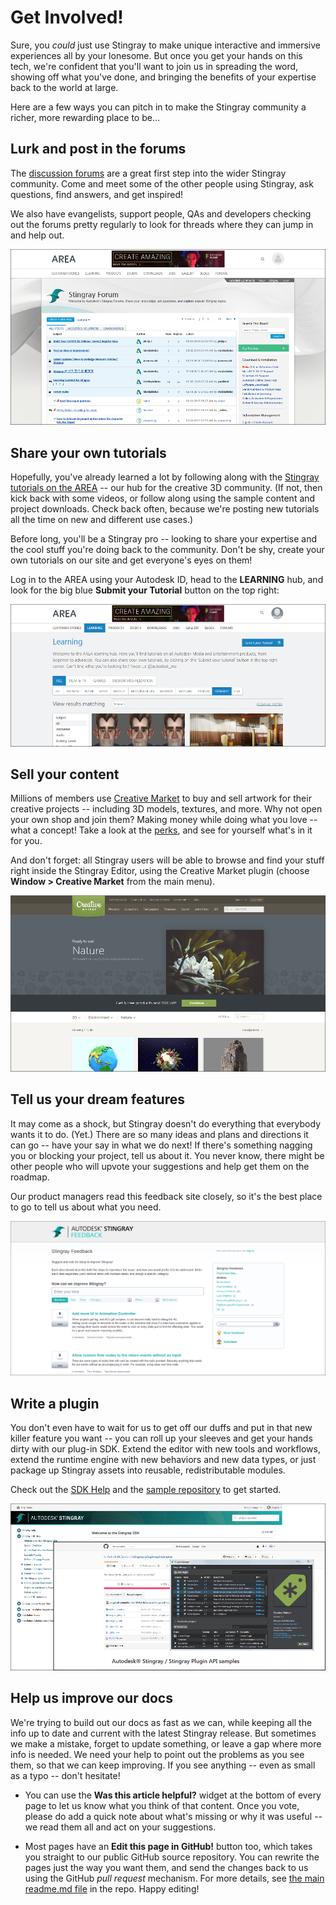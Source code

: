 # Get Involved!

Sure, you *could* just use Stingray to make unique interactive and immersive experiences all by your lonesome. But once you get your hands on this tech, we're confident that you'll want to join us in spreading the word, showing off what you've done, and bringing the benefits of your expertise back to the world at large.

Here are a few ways you can pitch in to make the Stingray community a richer, more rewarding place to be...

## Lurk and post in the forums

The [discussion forums](http://www.autodesk.com/stingray-forums) are a great first step into the wider Stingray community. Come and meet some of the other people using Stingray, ask questions, find answers, and get inspired!

We also have evangelists, support people, QAs and developers checking out the forums pretty regularly to look for threads where they can jump in and help out.

[![Stingray customer forum](images/get_involved_forums.png)](http://www.autodesk.com/stingray-forums)

## Share your own tutorials

Hopefully, you've already learned a lot by following along with the [Stingray tutorials on the AREA](http://area.autodesk.com/learning/stingray) -- our hub for the creative 3D community. (If not, then kick back with some videos, or follow along using the sample content and project downloads. Check back often, because we're posting new tutorials all the time on new and different use cases.)

Before long, you'll be a Stingray pro -- looking to share your expertise and the cool stuff you're doing back to the community. Don't be shy, create your own tutorials on our site and get everyone's eyes on them!

Log in to the AREA using your Autodesk ID, head to the **LEARNING** hub, and look for the big blue **Submit your Tutorial** button on the top right:

[![Create your own tutorial](images/get_involved_submit_tutorial.png)](http://area.autodesk.com/learning/stingray)

## Sell your content

Millions of members use [Creative Market](http://creativemarket.com) to buy and sell artwork for their creative projects -- including 3D models, textures, and more. Why not open your own shop and join them? Making money while doing what you love -- what a concept! Take a look at the [perks](https://creativemarket.com/sell), and see for yourself what's in it for you.

And don't forget: all Stingray users will be able to browse and find your stuff right inside the Stingray Editor, using the Creative Market plugin (choose **Window > Creative Market** from the main menu).

[![Open a store on Creative Market](images/get_involved_market.png)](https://creativemarket.com/sell)

## Tell us your dream features

It may come as a shock, but Stingray doesn't do everything that everybody wants it to do. (Yet.) There are so many ideas and plans and directions it can go -- have your say in what we do next! If there's something nagging you or blocking your project, tell us about it. You never know, there might be other people who will upvote your suggestions and help get them on the roadmap.

Our product managers read this feedback site closely, so it's the best place to go to tell us about what you need.

[![Stingray feedback](images/get_involved_feature_request.png)](https://stingrayfeedback.uservoice.com/forums/298731-stingray-feedback)

## Write a plugin

You don't even have to wait for us to get off our duffs and put in that new killer feature you want -- you can roll up your sleeves and get your hands dirty with our plug-in SDK. Extend the editor with new tools and workflows, extend the runtime engine with new behaviors and new data types, or just package up Stingray assets into reusable, redistributable modules.

Check out the [SDK Help](http://help-staging.autodesk.com/view/Stingray/ENU/?contextId=SDK_HOME) and the [sample repository](https://github.com/AutodeskGames/stingray-plugin-api-samples) to get started.

[![Stingray plugin SDK](images/get_involved_plugins.png)](http://help-staging.autodesk.com/view/Stingray/ENU/?contextId=SDK_HOME)

## Help us improve our docs

We're trying to build out our docs as fast as we can, while keeping all the info up to date and current with the latest Stingray release. But sometimes we make a mistake, forget to update something, or leave a gap where more info is needed. We need your help to point out the problems as you see them, so that we can keep improving. If you see anything -- even as small as a typo -- don't hesitate!

-	You can use the **Was this article helpful?** widget at the bottom of every page to let us know what you think of that content. Once you vote, please do add a quick note about what's missing or why it was useful -- we read them all and act on your suggestions.

-	Most pages have an **Edit this page in GitHub!** button too, which takes you straight to our public GitHub source repository. You can rewrite the pages just the way you want them, and send the changes back to us using the GitHub *pull request* mechanism. For more details, see [the main readme.md file](https://github.com/AutodeskGames/stingray-docs/) in the repo. Happy editing!
